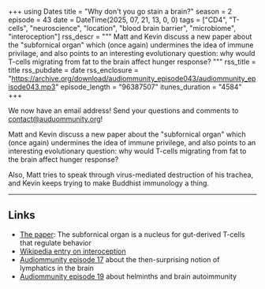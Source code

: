 +++
using Dates
title = "Why don't you go stain a brain?"
season = 2
episode = 43
date = DateTime(2025, 07, 21, 13, 0, 0)
tags = ["CD4", "T-cells", "neuroscience", "location", "blood brain barrier", "microbiome", "interoception"]
rss_descr = """
Matt and Kevin discuss a new paper about the "subfornical organ"
which (once again) undermines the idea of immune privilage,
and also points to an interesting evolutionary question:
why would T-cells migrating from fat to the brain affect hunger response?
"""
rss_title = title
rss_pubdate = date
rss_enclosure = "https://archive.org/download/audiommunity_episode043/audiommunity_episode043.mp3"
episode_length = "96387507"
itunes_duration = "4584"
+++

We now have an email address! Send your questions and comments to
[contact@auduommunity.org](mailto:contact@audiommunity.org)!

Matt and Kevin discuss a new paper about the "subfornical organ"
which (once again) undermines the idea of immune privilege,
and also points to an interesting evolutionary question:
why would T-cells migrating from fat to the brain affect hunger response?

Also, Matt tries to speak through virus-mediated destruction of his trachea,
and Kevin keeps trying to make Buddhist immunology a thing.

---

## Links

- [The paper](https://doi.org/10.1038/s41586-025-09050-7): The subfornical organ is a nucleus for gut-derived T-cells that regulate behavior
- [Wikipedia entry on interoception](https://en.wikipedia.org/wiki/Interoception)
- [Audiommunity episode 17](/episodes/episode017) about the then-surprising notion of lymphatics in the brain
- [Audiommunity episode 19](/episodes/episode019) about helminths and brain autoimmunity

